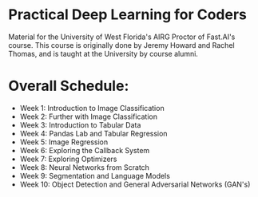 # Practical Deep Learning for Coders
Material for the University of West Florida's AIRG Proctor of Fast.AI's course. This course is originally done by Jeremy Howard and Rachel Thomas, and is taught at the University by course alumni.

# Overall Schedule:

* Week 1: Introduction to Image Classification
* Week 2: Further with Image Classification
* Week 3: Introduction to Tabular Data
* Week 4: Pandas Lab and Tabular Regression
* Week 5: Image Regression
* Week 6: Exploring the Callback System
* Week 7: Exploring Optimizers
* Week 8: Neural Networks from Scratch
* Week 9: Segmentation and Language Models
* Week 10: Object Detection and General Adversarial Networks (GAN's)
